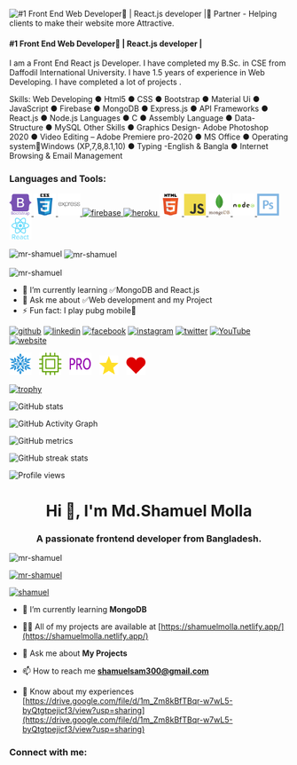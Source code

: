 ![#1 Front End Web Developer🚀 | React.js developer |🤝 Partner - Helping clients to make their website more Attractive.](https://pbs.twimg.com/profile_banners/1064557797025603584/1657028571/1500x500)
#### #1 Front End Web Developer🚀 | React.js developer | 
 
I am a Front End React js Developer. I have completed my B.Sc. in CSE from Daffodil International University. I have 1.5 years of experience in Web Developing.  I have completed a lot of projects . 

Skills: Web Developing ● Html5 ● CSS ● Bootstrap ● Material Ui ● JavaScript ● Firebase ● MongoDB ● Express.js ● API Frameworks ● React.js ● Node.js Languages ● C ● Assembly Language ● Data-Structure ● MySQL Other Skills ● Graphics Design- Adobe  Photoshop 2020 ● Video Editing – Adobe  Premiere pro-2020 ● MS Office ● Operating systemWindows (XP,7,8,8.1,10) ● Typing -English & Bangla ● Internet Browsing &  Email Management
<h3 align="left">Languages and Tools:</h3>
<p align="left"> <a href="https://getbootstrap.com" target="_blank" rel="noreferrer"> <img src="https://raw.githubusercontent.com/devicons/devicon/master/icons/bootstrap/bootstrap-plain-wordmark.svg" alt="bootstrap" width="40" height="40"/> </a> <a href="https://www.w3schools.com/css/" target="_blank" rel="noreferrer"> <img src="https://raw.githubusercontent.com/devicons/devicon/master/icons/css3/css3-original-wordmark.svg" alt="css3" width="40" height="40"/> </a> <a href="https://expressjs.com" target="_blank" rel="noreferrer"> <img src="https://raw.githubusercontent.com/devicons/devicon/master/icons/express/express-original-wordmark.svg" alt="express" width="40" height="40"/> </a> <a href="https://firebase.google.com/" target="_blank" rel="noreferrer"> <img src="https://www.vectorlogo.zone/logos/firebase/firebase-icon.svg" alt="firebase" width="40" height="40"/> </a> <a href="https://heroku.com" target="_blank" rel="noreferrer"> <img src="https://www.vectorlogo.zone/logos/heroku/heroku-icon.svg" alt="heroku" width="40" height="40"/> </a> <a href="https://www.w3.org/html/" target="_blank" rel="noreferrer"> <img src="https://raw.githubusercontent.com/devicons/devicon/master/icons/html5/html5-original-wordmark.svg" alt="html5" width="40" height="40"/> </a> <a href="https://developer.mozilla.org/en-US/docs/Web/JavaScript" target="_blank" rel="noreferrer"> <img src="https://raw.githubusercontent.com/devicons/devicon/master/icons/javascript/javascript-original.svg" alt="javascript" width="40" height="40"/> </a> <a href="https://www.mongodb.com/" target="_blank" rel="noreferrer"> <img src="https://raw.githubusercontent.com/devicons/devicon/master/icons/mongodb/mongodb-original-wordmark.svg" alt="mongodb" width="40" height="40"/> </a> <a href="https://nodejs.org" target="_blank" rel="noreferrer"> <img src="https://raw.githubusercontent.com/devicons/devicon/master/icons/nodejs/nodejs-original-wordmark.svg" alt="nodejs" width="40" height="40"/> </a> <a href="https://www.photoshop.com/en" target="_blank" rel="noreferrer"> <img src="https://raw.githubusercontent.com/devicons/devicon/master/icons/photoshop/photoshop-line.svg" alt="photoshop" width="40" height="40"/> </a> <a href="https://reactjs.org/" target="_blank" rel="noreferrer"> <img src="https://raw.githubusercontent.com/devicons/devicon/master/icons/react/react-original-wordmark.svg" alt="react" width="40" height="40"/> </a> </p>

<p><img align="left" src="https://github-readme-stats.vercel.app/api/top-langs?username=mr-shamuel&show_icons=true&locale=en&layout=compact" alt="mr-shamuel" /></p>

<p>&nbsp;<img align="center" src="https://github-readme-stats.vercel.app/api?username=mr-shamuel&show_icons=true&locale=en" alt="mr-shamuel" /></p>

<p><img align="center" src="https://github-readme-streak-stats.herokuapp.com/?user=mr-shamuel&" alt="mr-shamuel" /></p>





- 🌱 I’m currently learning ✅MongoDB and React.js 
- 💬 Ask me about ✅Web development and my Project 
- ⚡ Fun fact: I play pubg mobile🤪 


[<img src='https://cdn.jsdelivr.net/npm/simple-icons@3.0.1/icons/github.svg' alt='github' height='40'>](https://github.com/mr-shamuel)  [<img src='https://cdn.jsdelivr.net/npm/simple-icons@3.0.1/icons/linkedin.svg' alt='linkedin' height='40'>](https://www.linkedin.com/in/shamuel-//)  [<img src='https://cdn.jsdelivr.net/npm/simple-icons@3.0.1/icons/facebook.svg' alt='facebook' height='40'>](https://www.facebook.com/Mr.Shamuel/)  [<img src='https://cdn.jsdelivr.net/npm/simple-icons@3.0.1/icons/instagram.svg' alt='instagram' height='40'>](https://www.instagram.com/shamuel_sam/?hl=en/)  [<img src='https://cdn.jsdelivr.net/npm/simple-icons@3.0.1/icons/twitter.svg' alt='twitter' height='40'>](https://twitter.com/sam71060758)  [<img src='https://cdn.jsdelivr.net/npm/simple-icons@3.0.1/icons/youtube.svg' alt='YouTube' height='40'>](https://www.youtube.com/channel/UC6dJhg6JHkcOC-6knR-pmyA)  [<img src='https://cdn.jsdelivr.net/npm/simple-icons@3.0.1/icons/icloud.svg' alt='website' height='40'>](shamuelmolla.netlify.app)  

<a href='https://archiveprogram.github.com/'><img src='https://raw.githubusercontent.com/acervenky/animated-github-badges/master/assets/acbadge.gif' width='40' height='40'></a> <a href='https://docs.github.com/en/developers'><img src='https://raw.githubusercontent.com/acervenky/animated-github-badges/master/assets/devbadge.gif' width='40' height='40'></a> <a href='https://github.com/pricing'><img src='https://raw.githubusercontent.com/acervenky/animated-github-badges/master/assets/pro.gif' width='40' height='40'></a> <a href='https://stars.github.com/'><img src='https://raw.githubusercontent.com/acervenky/animated-github-badges/master/assets/starbadge.gif' width='35' height='35'></a> <a href='https://docs.github.com/en/github/supporting-the-open-source-community-with-github-sponsors'><img src='https://raw.githubusercontent.com/acervenky/animated-github-badges/master/assets/sponsorbadge.gif' width='35' height='35'></a> 

[![trophy](https://github-profile-trophy.vercel.app/?username=mr-shamuel)](https://github.com/ryo-ma/github-profile-trophy)

![GitHub stats](https://github-readme-stats.vercel.app/api?username=mr-shamuel&show_icons=true&count_private=true)  

![GitHub Activity Graph](https://activity-graph.herokuapp.com/graph?username=mr-shamuel)  

![GitHub metrics](https://metrics.lecoq.io/mr-shamuel)  

![GitHub streak stats](https://github-readme-streak-stats.herokuapp.com/?user=mr-shamuel)  

![Profile views](https://gpvc.arturio.dev/mr-shamuel)  






<h1 align="center">Hi 👋, I'm Md.Shamuel Molla</h1>
<h3 align="center">A passionate frontend developer from Bangladesh.</h3>

<p align="left"> <img src="https://komarev.com/ghpvc/?username=mr-shamuel&label=Profile%20views&color=0e75b6&style=flat" alt="mr-shamuel" /> </p>

<p align="left"> <a href="https://github.com/ryo-ma/github-profile-trophy"><img src="https://github-profile-trophy.vercel.app/?username=mr-shamuel" alt="mr-shamuel" /></a> </p>

<p align="left"> <a href="https://twitter.com/shamuel" target="blank"><img src="https://img.shields.io/twitter/follow/shamuel?logo=twitter&style=for-the-badge" alt="shamuel" /></a> </p>

- 🌱 I’m currently learning **MongoDB**

- 👨‍💻 All of my projects are available at [https://shamuelmolla.netlify.app/](https://shamuelmolla.netlify.app/)

- 💬 Ask me about **My Projects**

- 📫 How to reach me **shamuelsam300@gmail.com**

- 📄 Know about my experiences [https://drive.google.com/file/d/1m_Zm8kBfTBqr-w7wL5-byQtgtpejicf3/view?usp=sharing](https://drive.google.com/file/d/1m_Zm8kBfTBqr-w7wL5-byQtgtpejicf3/view?usp=sharing)

<h3 align="left">Connect with me:</h3>
 

